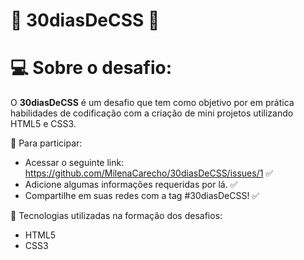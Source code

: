 # 🚀 30diasDeCSS 🚀


# 💻 Sobre o desafio:
O **30diasDeCSS** é um desafio que tem como objetivo por em prática habilidades de codificação com a criação de mini projetos utilizando HTML5 e CSS3.

👾 Para participar:

* Acessar o seguinte link: https://github.com/MilenaCarecho/30diasDeCSS/issues/1 ✅
* Adicione algumas informações requeridas por lá. ✅
* Compartilhe em suas redes com a tag #30diasDeCSS! ✅

🔔 Tecnologias utilizadas na formação dos desafios:
* HTML5
* CSS3
